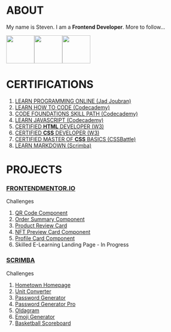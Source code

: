 # ABOUT

My name is Steven.  I am a __Frontend Developer__.  More to follow...


<img width="75" height="75" src="https://cdn.jsdelivr.net/gh/devicons/devicon/icons/html5/html5-plain.svg" /><img width="75" height="75" src="https://cdn.jsdelivr.net/gh/devicons/devicon/icons/css3/css3-plain.svg" /><img width="75" height="75" src="https://cdn.jsdelivr.net/gh/devicons/devicon/icons/javascript/javascript-plain.svg" />



# CERTIFICATIONS

1. [LEARN PROGRAMMING ONLINE (Jad Joubran)](https://github.com/javascriptooo/javascriptooo/blob/master/certifications/certificate_of_completion_learn_programming_online_steven_orr.pdf)
2. [LEARN HOW TO CODE (Codecademy)](https://github.com/javascriptooo/javascriptooo/blob/master/certifications/certificate_of_completion_learn_how_to_code_course_steven_orr.pdf)
3. [CODE FOUNDATIONS SKILL PATH (Codecademy)](https://github.com/javascriptooo/javascriptooo/blob/master/certifications/certificate_of_completion_code_foundations_skill_path_steven_orr.pdf)
4. [LEARN JAVASCRIPT (Codecademy)](https://github.com/javascriptooo/javascriptooo/blob/master/certifications/certificate_of_completion_learn_javascript_course_steven_orr.pdf)
5. [CERTIFIED __HTML__ DEVELOPER (W3)](https://github.com/javascriptooo/javascriptooo/blob/master/certifications/certificate_of_completion_html_steven_orr.pdf)
6. [CERTIFIED __CSS__ DEVELOPER (W3)](https://github.com/javascriptooo/javascriptooo/blob/master/certifications/certificate_of_completion_css_steven_orr.pdf)
7. [CERTIFIED MASTER OF __CSS__ BASICS (CSSBattle)](https://github.com/javascriptooo/javascriptooo/blob/master/certifications/certified_master_of_css_basics_cssbattledev_steven_orr.png)
8. [LEARN MARKDOWN (Scrimba)](https://scrimba.com/learn/markdownblog)


# PROJECTS

### [FRONTENDMENTOR.IO](https://github.com/javascriptooo/frontendmentorio)

Challenges
1. [QR Code Component](https://jsooo-fe-mentor-qr-code-component.netlify.app)
2. [Order Summary Component](https://jsooo-fe-mentor-order-summary-comp.netlify.app/)
3. [Product Review Card](https://jsooo-fe-mentor-product-preview-card.netlify.app/)
4. [NFT Preview Card Component](https://jsooo-fe-mentor-nft-preview-card.netlify.app/)
5. [Profile Card Component](https://jsooo-fe-mentor-profile-card-comp.netlify.app/)
6. Skilled E-Learning Landing Page - In Progress

### [SCRIMBA](https://github.com/javascriptooo/scrimba)
Challenges
1. [Hometown Homepage](https://jsooo-scrimba-hometown-homepage.netlify.app/)
2. [Unit Converter](https://jsooo-scrimba-unit-converter.netlify.app/)
3. [Password Generator](https://jsooo-scrimba-password-generator.netlify.app/)
4. [Password Generator Pro](https://jsooo-scrimba-password-generator-pro.netlify.app/)
5. [Oldagram](https://jsooo-scrimba-oldagram.netlify.app/)
6. [Emoji Generator](https://jsooo-scrimba-emoji-generator.netlify.app/)
7. [Basketball Scoreboard](https://jsooo-scrimba-basketball-scoreboard.netlify.app/)
